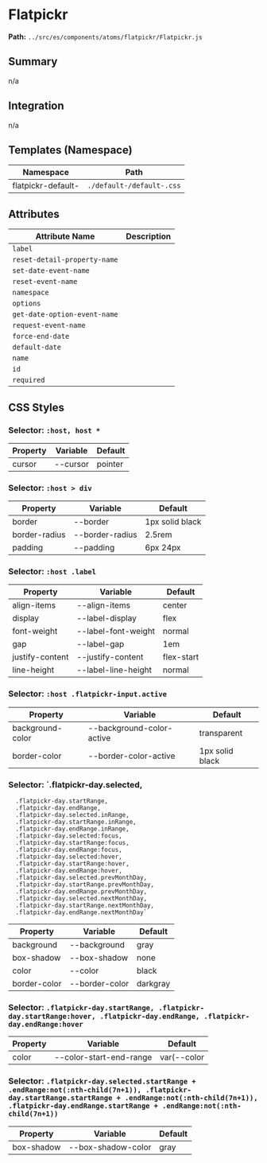 # Flatpickr

**Path:** `../src/es/components/atoms/flatpickr/Flatpickr.js`

## Summary

n/a

## Integration

n/a

## Templates (Namespace)

| Namespace | Path |
|------|------|
| flatpickr-default- | `./default-/default-.css` |

## Attributes

| Attribute Name | Description |
|----------------|-------------|
| `label` |  |
| `reset-detail-property-name` |  |
| `set-date-event-name` |  |
| `reset-event-name` |  |
| `namespace` |  |
| `options` |  |
| `get-date-option-event-name` |  |
| `request-event-name` |  |
| `force-end-date` |  |
| `default-date` |  |
| `name` |  |
| `id` |  |
| `required` |  |

## CSS Styles

### Selector: `:host, host *`

| Property | Variable | Default |
|----------|----------|----------|
| cursor | --cursor | pointer |

### Selector: `:host > div`

| Property | Variable | Default |
|----------|----------|----------|
| border | --border | 1px solid black |
| border-radius | --border-radius | 2.5rem |
| padding | --padding | 6px 24px |

### Selector: `:host .label`

| Property | Variable | Default |
|----------|----------|----------|
| align-items | --align-items | center |
| display | --label-display | flex |
| font-weight | --label-font-weight | normal |
| gap | --label-gap | 1em |
| justify-content | --justify-content | flex-start |
| line-height | --label-line-height | normal |

### Selector: `:host .flatpickr-input.active`

| Property | Variable | Default |
|----------|----------|----------|
| background-color | --background-color-active | transparent |
| border-color | --border-color-active | 1px solid black |

### Selector: `.flatpickr-day.selected,
      .flatpickr-day.startRange,
      .flatpickr-day.endRange,
      .flatpickr-day.selected.inRange,
      .flatpickr-day.startRange.inRange,
      .flatpickr-day.endRange.inRange,
      .flatpickr-day.selected:focus,
      .flatpickr-day.startRange:focus,
      .flatpickr-day.endRange:focus,
      .flatpickr-day.selected:hover,
      .flatpickr-day.startRange:hover,
      .flatpickr-day.endRange:hover,
      .flatpickr-day.selected.prevMonthDay,
      .flatpickr-day.startRange.prevMonthDay,
      .flatpickr-day.endRange.prevMonthDay,
      .flatpickr-day.selected.nextMonthDay,
      .flatpickr-day.startRange.nextMonthDay,
      .flatpickr-day.endRange.nextMonthDay`

| Property | Variable | Default |
|----------|----------|----------|
| background | --background | gray |
| box-shadow | --box-shadow | none |
| color | --color | black |
| border-color | --border-color | darkgray |

### Selector: `.flatpickr-day.startRange, .flatpickr-day.startRange:hover, .flatpickr-day.endRange, .flatpickr-day.endRange:hover`

| Property | Variable | Default |
|----------|----------|----------|
| color | --color-start-end-range | var(--color |

### Selector: `.flatpickr-day.selected.startRange + .endRange:not(:nth-child(7n+1)), .flatpickr-day.startRange.startRange + .endRange:not(:nth-child(7n+1)), .flatpickr-day.endRange.startRange + .endRange:not(:nth-child(7n+1))`

| Property | Variable | Default |
|----------|----------|----------|
| box-shadow | --box-shadow-color | gray |

